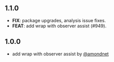 ## 1.1.0

 - **FIX**: package upgrades, analysis issue fixes.
 - **FEAT**: add wrap with observer assist (#949).

## 1.0.0

- add wrap with observer assist by [@amondnet](https://github.com/amondnet)
